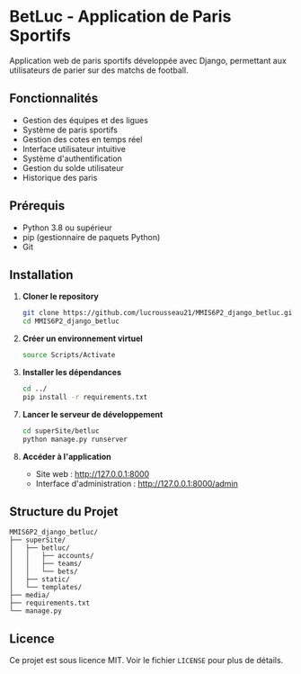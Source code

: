 # BetLuc - Application de Paris Sportifs

Application web de paris sportifs développée avec Django, permettant aux utilisateurs de parier sur des matchs de football.

## Fonctionnalités

- Gestion des équipes et des ligues
- Système de paris sportifs
- Gestion des cotes en temps réel
- Interface utilisateur intuitive
- Système d'authentification
- Gestion du solde utilisateur
- Historique des paris

## Prérequis

- Python 3.8 ou supérieur
- pip (gestionnaire de paquets Python)
- Git

## Installation

1. **Cloner le repository**
   ```bash
   git clone https://github.com/lucrousseau21/MMIS6P2_django_betluc.git
   cd MMIS6P2_django_betluc
   ```

2. **Créer un environnement virtuel**
   ```bash
   source Scripts/Activate
   ```

3. **Installer les dépendances**
   ```bash
   cd ../
   pip install -r requirements.txt
   ```

<!-- 4. **Configurer les variables d'environnement**
   - Créez un fichier `.env` à la racine du projet
   - Ajoutez les variables suivantes :
     ```
     DEBUG=True
     SECRET_KEY=votre_clé_secrète
     DATABASE_URL=sqlite:///db.sqlite3
     ``` -->

<!-- 5. **Effectuer les migrations de la base de données**
   ```bash
   python manage.py makemigrations
   python manage.py migrate
   ``` -->

<!-- 6. **Créer un superutilisateur (admin)**
   ```bash
   python manage.py createsuperuser
   ``` -->

7. **Lancer le serveur de développement**
   ```bash
   cd superSite/betluc
   python manage.py runserver
   ```

8. **Accéder à l'application**
   - Site web : http://127.0.0.1:8000
   - Interface d'administration : http://127.0.0.1:8000/admin

## Structure du Projet

```
MMIS6P2_django_betluc/
├── superSite/
│   ├── betluc/
│   │   ├── accounts/
│   │   ├── teams/
│   │   └── bets/
│   ├── static/
│   └── templates/
├── media/
├── requirements.txt
└── manage.py
```

<!-- ## Utilisation

1. **Créer un compte**
   - Accédez à http://127.0.0.1:8000/accounts/register/
   - Remplissez le formulaire d'inscription

2. **Se connecter**
   - Accédez à http://127.0.0.1:8000/accounts/login/
   - Entrez vos identifiants

3. **Effectuer un pari**
   - Parcourez les matchs disponibles
   - Sélectionnez un match
   - Choisissez votre type de pari et le montant
   - Confirmez votre pari

## Développement

Pour contribuer au projet :

1. Créez une nouvelle branche
   ```bash
   git checkout -b feature/nouvelle-fonctionnalite
   ```

2. Faites vos modifications

3. Committez vos changements
   ```bash
   git add .
   git commit -m "Description des modifications"
   ```

4. Poussez vos modifications
   ```bash
   git push origin feature/nouvelle-fonctionnalite
   ```

## Support

Pour toute question ou problème, veuillez :
- Ouvrir une issue sur GitHub
- Contacter l'équipe de développement -->

## Licence

Ce projet est sous licence MIT. Voir le fichier `LICENSE` pour plus de détails. 